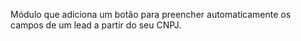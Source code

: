 Módulo que adiciona um botão para preencher automaticamente os campos de
um lead a partir do seu CNPJ.
